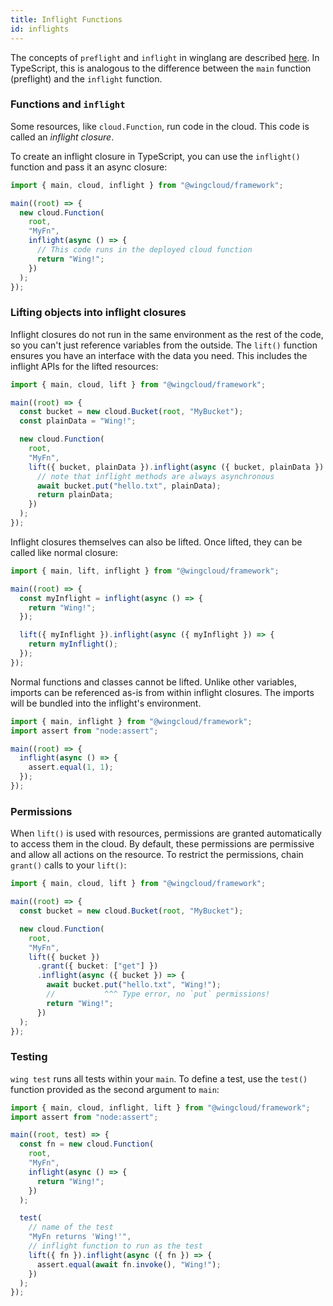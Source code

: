 ```yaml
---
title: Inflight Functions
id: inflights
---
```


The concepts of `preflight` and `inflight` in winglang are described [here](../02-concepts/01-preflight-and-inflight.md).
In TypeScript, this is analogous to the difference between the `main` function (preflight) and the `inflight` function.

### Functions and `inflight`

Some resources, like `cloud.Function`, run code in the cloud. This code is called an *inflight closure*.

To create an inflight closure in TypeScript, you can use the `inflight()` function and pass it an async closure:

```ts
import { main, cloud, inflight } from "@wingcloud/framework";

main((root) => {
  new cloud.Function(
    root,
    "MyFn",
    inflight(async () => {
      // This code runs in the deployed cloud function
      return "Wing!";
    })
  );
});
```

### Lifting objects into inflight closures

Inflight closures do not run in the same environment as the rest of the code, so you can't just reference variables from the outside.
The `lift()` function ensures you have an interface with the data you need. This includes the inflight APIs for the lifted resources:

```ts
import { main, cloud, lift } from "@wingcloud/framework";

main((root) => {
  const bucket = new cloud.Bucket(root, "MyBucket");
  const plainData = "Wing!";

  new cloud.Function(
    root,
    "MyFn",
    lift({ bucket, plainData }).inflight(async ({ bucket, plainData }) => {
      // note that inflight methods are always asynchronous
      await bucket.put("hello.txt", plainData);
      return plainData;
    })
  );
});
```

Inflight closures themselves can also be lifted. Once lifted, they can be called like normal closure:

```ts
import { main, lift, inflight } from "@wingcloud/framework";

main((root) => {
  const myInflight = inflight(async () => {
    return "Wing!";
  });

  lift({ myInflight }).inflight(async ({ myInflight }) => {
    return myInflight();
  });
});
```

Normal functions and classes cannot be lifted.
Unlike other variables, imports can be referenced as-is from within inflight closures. The imports will be bundled into the inflight's environment.

```ts
import { main, inflight } from "@wingcloud/framework";
import assert from "node:assert";

main((root) => {
  inflight(async () => {
    assert.equal(1, 1);
  });
});
```

### Permissions

When `lift()` is used with resources, permissions are granted automatically to access them in the cloud.
By default, these permissions are permissive and allow all actions on the resource.
To restrict the permissions, chain `grant()` calls to your `lift()`:

```ts
import { main, cloud, lift } from "@wingcloud/framework";

main((root) => {
  const bucket = new cloud.Bucket(root, "MyBucket");

  new cloud.Function(
    root,
    "MyFn",
    lift({ bucket })
      .grant({ bucket: ["get"] })
      .inflight(async ({ bucket }) => {
        await bucket.put("hello.txt", "Wing!");
        //           ^^^ Type error, no `put` permissions!
        return "Wing!";
      })
  );
});
```

### Testing

`wing test` runs all tests within your `main`. To define a test, use the `test()` function provided as the second argument to `main`:

```ts
import { main, cloud, inflight, lift } from "@wingcloud/framework";
import assert from "node:assert";

main((root, test) => {
  const fn = new cloud.Function(
    root,
    "MyFn",
    inflight(async () => {
      return "Wing!";
    })
  );

  test(
    // name of the test
    "MyFn returns 'Wing!'",
    // inflight function to run as the test
    lift({ fn }).inflight(async ({ fn }) => {
      assert.equal(await fn.invoke(), "Wing!");
    })
  );
});
```

